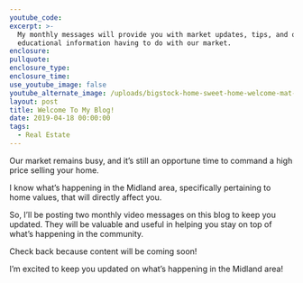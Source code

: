 ```yaml
---
youtube_code:
excerpt: >-
  My monthly messages will provide you with market updates, tips, and other
  educational information having to do with our market.
enclosure:
pullquote:
enclosure_type:
enclosure_time:
use_youtube_image: false
youtube_alternate_image: /uploads/bigstock-home-sweet-home-welcome-mat-m-235686472.jpg
layout: post
title: Welcome To My Blog!
date: 2019-04-18 00:00:00
tags:
  - Real Estate
---
```


Our market remains busy, and it’s still an opportune time to command a high price selling your home.

I know what’s happening in the Midland area, specifically pertaining to home values, that will directly affect you.

So, I’ll be posting two monthly video messages on this blog to keep you updated. They will be valuable and useful in helping you stay on top of what’s happening in the community.

Check back because content will be coming soon\!

I’m excited to keep you updated on what’s happening in the Midland area\!
